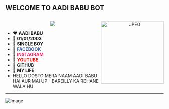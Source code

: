 ## WELCOME TO AADI BABU BOT
## <h3 align="center">
  
  <p align="center"><img src="https://img.shields.io/badge/WELCOME%20TO -AADI BABU-green?colorA=%23ff0000&colorB=%23017e40&style=flat-square">  
  
</h3>
<img align="right" width="200px" alt="JPEG" src="https://i.imgur.com/6WNtJvb.jpeg" />

- ❤️ **AADI BABU**  
- 💙 **01/01/2003**  
- 💚 **SINGLE BOY**  
- 💛 <a href="https://www.facebook.com/https://www.facebook.com/aadi.babu123" target="_blank" style="color: #3b5998; text-decoration: none;">**FACEBOOK**</a>  
- 💜 <a href="https://www.instagram.com/aadi_singh_143" target="_blank" style="color: #E1306C; text-decoration: none;">**INSTAGRAM**</a>  
- 🧡 <a href="https://www.youtube.com/aadibabu" target="_blank" style="color: #FF0000; text-decoration: none;">**YOUTUBE**</a>  
- 🤎 <a href="https://github.com/aadi-babu143" target="_blank" style="color: #24292e; text-decoration: none;">**GITHUB**</a>  
- 💖 **MY LIFE**
- HELLO DOSTO MERA NAAM AADI BABU HAI AUR MAI UP - BAREILLY KA REHANE WALA HU
<hr>

![Image](https://i.imgur.com/6WNtJvb.jpeg)
